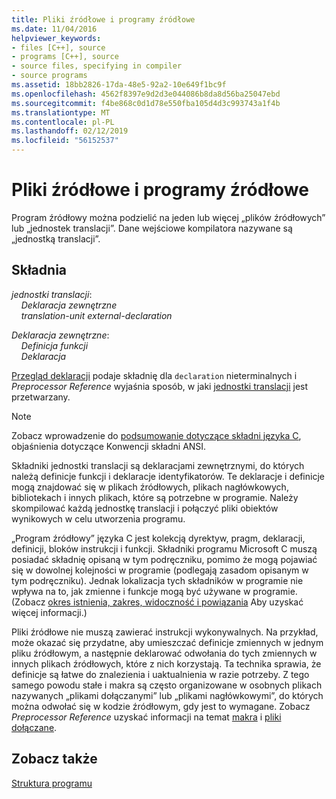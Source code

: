 ```yaml
---
title: Pliki źródłowe i programy źródłowe
ms.date: 11/04/2016
helpviewer_keywords:
- files [C++], source
- programs [C++], source
- source files, specifying in compiler
- source programs
ms.assetid: 18bb2826-17da-48e5-92a2-10e649f1bc9f
ms.openlocfilehash: 4562f8397e9d2d3e044086b8da8d56ba25047ebd
ms.sourcegitcommit: f4be868c0d1d78e550fba105d4d3c993743a1f4b
ms.translationtype: MT
ms.contentlocale: pl-PL
ms.lasthandoff: 02/12/2019
ms.locfileid: "56152537"
---
```

# <a name="source-files-and-source-programs"></a>Pliki źródłowe i programy źródłowe

Program źródłowy można podzielić na jeden lub więcej „plików źródłowych” lub „jednostek translacji”. Dane wejściowe kompilatora nazywane są „jednostką translacji”.

## <a name="syntax"></a>Składnia

*jednostki translacji*:<br/>
&nbsp;&nbsp;&nbsp;&nbsp;*Deklaracja zewnętrzne* <br/>
&nbsp;&nbsp;&nbsp;&nbsp;*translation-unit* *external-declaration*

*Deklaracja zewnętrzne*:<br/>
&nbsp;&nbsp;&nbsp;&nbsp;*Definicja funkcji*<br/>
&nbsp;&nbsp;&nbsp;&nbsp;*Deklaracja*

[Przegląd deklaracji](../c-language/overview-of-declarations.md) podaje składnię dla `declaration` nieterminalnych i *Preprocessor Reference* wyjaśnia sposób, w jaki [jednostki translacji](../preprocessor/phases-of-translation.md) jest przetwarzany.

> [!NOTE]
>  Zobacz wprowadzenie do [podsumowanie dotyczące składni języka C](../c-language/c-language-syntax-summary.md), objaśnienia dotyczące Konwencji składni ANSI.

Składniki jednostki translacji są deklaracjami zewnętrznymi, do których należą definicje funkcji i deklaracje identyfikatorów. Te deklaracje i definicje mogą znajdować się w plikach źródłowych, plikach nagłówkowych, bibliotekach i innych plikach, które są potrzebne w programie. Należy skompilować każdą jednostkę translacji i połączyć pliki obiektów wynikowych w celu utworzenia programu.

„Program źródłowy” języka C jest kolekcją dyrektyw, pragm, deklaracji, definicji, bloków instrukcji i funkcji. Składniki programu Microsoft C muszą posiadać składnię opisaną w tym podręczniku, pomimo że mogą pojawiać się w dowolnej kolejności w programie (podlegają zasadom opisanym w tym podręczniku). Jednak lokalizacja tych składników w programie nie wpływa na to, jak zmienne i funkcje mogą być używane w programie. (Zobacz [okres istnienia, zakres, widoczność i powiązania](../c-language/lifetime-scope-visibility-and-linkage.md) Aby uzyskać więcej informacji.)

Pliki źródłowe nie muszą zawierać instrukcji wykonywalnych. Na przykład, może okazać się przydatne, aby umieszczać definicje zmiennych w jednym pliku źródłowym, a następnie deklarować odwołania do tych zmiennych w innych plikach źródłowych, które z nich korzystają. Ta technika sprawia, że definicje są łatwe do znalezienia i uaktualnienia w razie potrzeby. Z tego samego powodu stałe i makra są często organizowane w osobnych plikach nazywanych „plikami dołączanymi” lub „plikami nagłówkowymi”, do których można odwołać się w kodzie źródłowym, gdy jest to wymagane. Zobacz *Preprocessor Reference* uzyskać informacji na temat [makra](../preprocessor/macros-c-cpp.md) i [pliki dołączane](../preprocessor/hash-include-directive-c-cpp.md).

## <a name="see-also"></a>Zobacz także

[Struktura programu](../c-language/program-structure.md)
